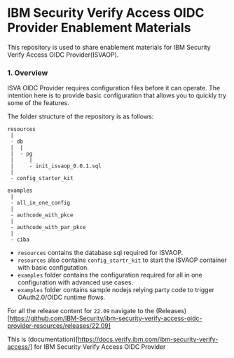 # IBM Security Verify Access OIDC Provider Enablement Materials

This repository is used to share enablement materials for IBM Security Verify Access OIDC Provider(ISVAOP). 

### 1. Overview

ISVA OIDC Provider requires configuration files before it can operate. The intention here is to provide 
basic configuration that allows you to quickly try some of the features.

The folder structure of the repository is as follows:
```
resources
 |
 - db
 |  | 
 |  - pg
 |     | 
 |     - init_isvaop_0.0.1.sql
 |
 - config_starter_kit

examples
 |
 - all_in_one_config
 |
 - authcode_with_pkce
 |
 - authcode_with_par_pkce
 |
 - ciba
```
- `resources` contains the database sql required for ISVAOP.
- `resources` also contains `config_startr_kit` to start the ISVAOP container with basic configutation.
- `examples` folder contains the configuration required for all in one configuration with advanced use cases.
- `examples` folder contains sample nodejs relying party code to trigger OAuth2.0/OIDC runtime flows.

For all the release content for `22.09` navigate to the (Releases)[https://github.com/IBM-Security/ibm-security-verify-access-oidc-provider-resources/releases/22.09]

This is (documentation)[https://docs.verify.ibm.com/ibm-security-verify-access/] for IBM Security Verify Access OIDC Provider 